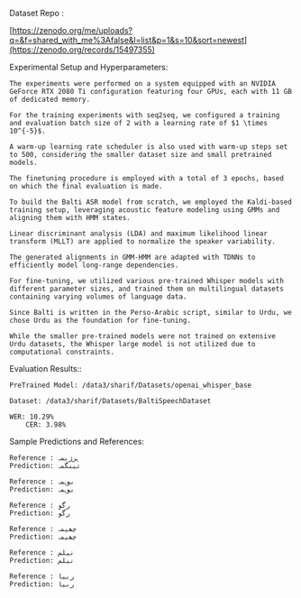 Dataset Repo : 

  [https://zenodo.org/me/uploads?q=&f=shared_with_me%3Afalse&l=list&p=1&s=10&sort=newest](https://zenodo.org/records/15497355)

Experimental Setup and Hyperparameters: 

    The experiments were performed on a system equipped with an NVIDIA GeForce RTX 2080 Ti configuration featuring four GPUs, each with 11 GB of dedicated memory. 
    
    For the training experiments with seq2seq, we configured a training and evaluation batch size of 2 with a learning rate of $1 \times 10^{-5}$. 
    
    A warm-up learning rate scheduler is also used with warm-up steps set to 500, considering the smaller dataset size and small pretrained models. 
    
    The finetuning procedure is employed with a total of 3 epochs, based on which the final evaluation is made.
    
    To build the Balti ASR model from scratch, we employed the Kaldi-based training setup, leveraging acoustic feature modeling using GMMs and aligning them with HMM states. 
    
    Linear discriminant analysis (LDA) and maximum likelihood linear transform (MLLT) are applied to normalize the speaker variability. 
    
    The generated alignments in GMM-HMM are adapted with TDNNs to efficiently model long-range dependencies. 
    
    For fine-tuning, we utilized various pre-trained Whisper models with different parameter sizes, and trained them on multilingual datasets containing varying volumes of language data. 
    
    Since Balti is written in the Perso-Arabic script, similar to Urdu, we chose Urdu as the foundation for fine-tuning. 
    
    While the smaller pre-trained models were not trained on extensive Urdu datasets, the Whisper large model is not utilized due to computational constraints. 
    

Evaluation Results:: 
  
    PreTrained Model: /data3/sharif/Datasets/openai_whisper_base
    
    Dataset: /data3/sharif/Datasets/BaltiSpeechDataset

    WER: 10.29%
        CER: 3.98%


Sample Predictions and References:

    Reference : ہرژیمہ
    Prediction: تینگمہ
    
    Reference : بوہمہ
    Prediction: بوہمہ
    
    Reference : رگو
    Prediction: رگو
    
    Reference : چھیمہ
    Prediction: چھیمہ
    
    Reference : نیلم
    Prediction: نیلم
    
    Reference : ربیا
    Prediction: ربیا

